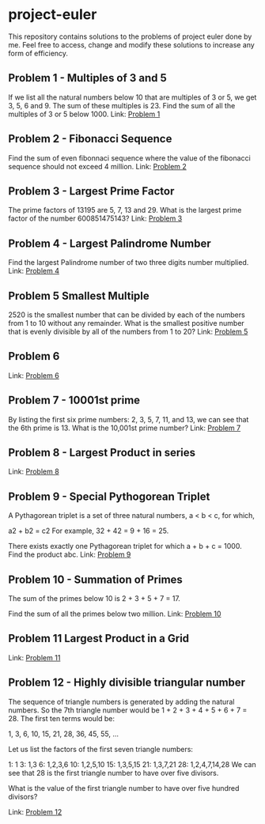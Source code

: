 # project-euler
This repository contains solutions to the problems of project euler done by me. Feel free to access, change and modify these solutions to increase any form of efficiency.

## Problem 1 - Multiples of 3 and 5
If we list all the natural numbers below 10 that are multiples of 3 or 5, we get 3, 5, 6 and 9. The sum of these multiples is 23. Find the sum of all the multiples of 3 or 5 below 1000.
Link: [Problem 1](https://projecteuler.net/problem=1)

## Problem 2 - Fibonacci Sequence 
Find the sum of even fibonnaci sequence  where the value of the fibonacci sequence should not exceed 4 million.
Link: [Problem 2](https://projecteuler.net/problem=2)

## Problem 3 - Largest Prime Factor
The prime factors of 13195 are 5, 7, 13 and 29. What is the largest prime factor of the number 600851475143?
Link: [Problem 3](https://projecteuler.net/problem=3)

## Problem 4 - Largest Palindrome Number
Find the largest Palindrome number of two three digits number multiplied.
Link: [Problem 4](https://projecteuler.net/problem=4)

## Problem 5 Smallest Multiple
2520 is the smallest number that can be divided by each of the numbers from 1 to 10 without any remainder. What is the smallest positive number that is evenly divisible by all of the numbers from 1 to 20? Link: [Problem 5](https://projecteuler.net/problem=5)

## Problem 6
Link: [Problem 6](https://projecteuler.net/problem=6)

## Problem 7 - 10001st prime
By listing the first six prime numbers: 2, 3, 5, 7, 11, and 13, we can see that the 6th prime is 13.
What is the 10,001st prime number?
Link: [Problem 7](https://projecteuler.net/problem=7)

## Problem 8 - Largest Product in series
Link: [Problem 8](https://projecteuler.net/problem=8)

## Problem 9 - Special Pythogorean Triplet
A Pythagorean triplet is a set of three natural numbers, a < b < c, for which,

a2 + b2 = c2
For example, 32 + 42 = 9 + 16 = 25.

There exists exactly one Pythagorean triplet for which a + b + c = 1000.
Find the product abc.
Link: [Problem 9](https://projecteuler.net/problem=9)

## Problem 10 - Summation of Primes
The sum of the primes below 10 is 2 + 3 + 5 + 7 = 17.

Find the sum of all the primes below two million.
Link: [Problem 10](https://projecteuler.net/problem=10)

## Problem 11 Largest Product in a Grid 
Link: [Problem 11](https://projecteuler.net/problem=11)

## Problem 12 - Highly divisible triangular number

The sequence of triangle numbers is generated by adding the natural numbers. So the 7th triangle number would be 1 + 2 + 3 + 4 + 5 + 6 + 7 = 28. The first ten terms would be:

1, 3, 6, 10, 15, 21, 28, 36, 45, 55, ...

Let us list the factors of the first seven triangle numbers:

 1: 1
 3: 1,3
 6: 1,2,3,6
10: 1,2,5,10
15: 1,3,5,15
21: 1,3,7,21
28: 1,2,4,7,14,28
We can see that 28 is the first triangle number to have over five divisors.

What is the value of the first triangle number to have over five hundred divisors?

Link: [Problem 12](https://projecteuler.net/problem=12)
